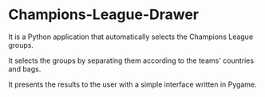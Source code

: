 # Champions-League-Drawer
It is a Python application that automatically selects the Champions League groups. 

It selects the groups by separating them according to the teams' countries and bags. 

It presents the results to the user with a simple interface written in Pygame.
